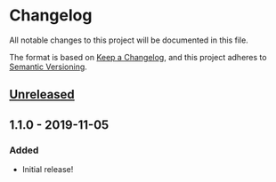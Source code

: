 # Changelog

All notable changes to this project will be documented in this file.

The format is based on [Keep a Changelog](https://keepachangelog.com/en/1.0.0/),
and this project adheres to [Semantic Versioning](https://semver.org/spec/v2.0.0.html).

## [Unreleased]

## 1.1.0 - 2019-11-05

### Added

- Initial release!

[unreleased]: https://github.com/fork/vue-roving-tabindex/compare/v1.1.0...HEAD
